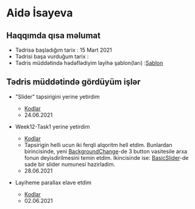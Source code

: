 # Aidə İsayeva
## Haqqımda qısa məlumat
- Tədrisə başladığım tarix : 15 Mart 2021
- Tədrisi başa vurduğum tarix :
- Tədris müddətində hədəflədiyim layihə şablon(ları) :[Şablon](http://jellydemos.com/html/elixir/index-multipage.html)

## Tədris müddətində gördüyüm işlər

- "Slider" tapsirigini yerine yetirdim
    - [Kodlar](https://github.com/aideisayevaa/PragmatechFoundationProject/tree/main/Algorithms/Slider)
    - 24.06.2021


- Week12-Task1 yerine yetirdim
    - [Kodlar](https://github.com/aideisayevaa/PragmatechFoundationProject/tree/main/Algorithms/Task(29.06.21))
    - Tapsirigin helli ucun iki ferqli alqoritm hell etdim. Bunlardan birincisinde, yeni [BackgroundChange](https://github.com/aideisayevaa/PragmatechFoundationProject/tree/main/Algorithms/Task(29.06.21)/BackgroundChange)-de 3 button vasitesile arxa fonun deyisdirilmesini temin etdim. Ikincisinde ise: [BasicSlider](https://github.com/aideisayevaa/PragmatechFoundationProject/tree/main/Algorithms/Task(29.06.21)/BasicSlider)-de sade bir slider numunesi hazirladim. 
    - 28.06.2021

- Layiheme parallax elave etdim
    - [Kodlar](https://github.com/aideisayevaa/PragmatechFoundationProject/tree/main/ProjectFrontEnd)
    - 02.06.2021
